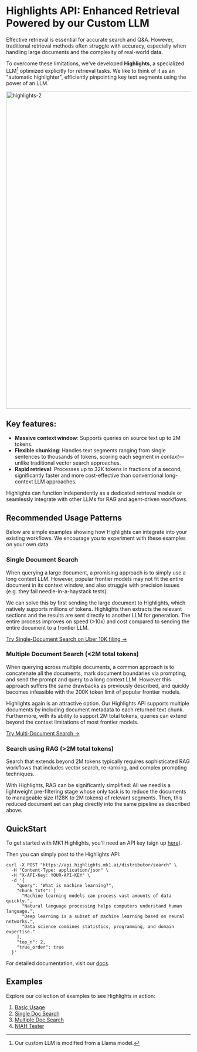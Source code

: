 # Highlights API: Enhanced Retrieval Powered by our Custom LLM

Effective retrieval is essential for accurate search and Q&A. However, traditional retrieval methods often struggle with accuracy, especially when handling large documents and the complexity of real-world data.

To overcome these limitations, we've developed **Highlights**, a specialized LLM[^1] optimized explicitly for retrieval tasks. We like to think of it as an "automatic highlighter", efficiently pinpointing key text segments using the power of an LLM.

<img width="864" alt="highlights-2" src="https://github.com/user-attachments/assets/40825619-dd89-4be8-978c-7d49bf8bc270" />

## Key features:

- **Massive context window**: Supports queries on source text up to 2M tokens.
- **Flexible chunking**: Handles text segments ranging from single sentences to thousands of tokens, scoring each segment _in context_—unlike traditional vector search approaches. 
- **Rapid retrieval**: Processes up to 32K tokens in fractions of a second, significantly faster and more cost-effective than conventional long-context LLM approaches.

Highlights can function independently as a dedicated retrieval module or seamlessly integrate with other LLMs for RAG and agent-driven workflows.

## Recommended Usage Patterns

Below are simple examples showing how Highlights can integrate into your existing workflows. We encourage you to experiment with these examples on your own data.

### Single Document Search

When querying a large document, a promising approach is to simply use a long context LLM. However, popular frontier models may not fit the entire document in its context window, and also struggle with precision issues (e.g. they fail needle-in-a-haystack tests).

We can solve this by first sending the large document to Highlights, which natively supports millions of tokens. Highlights then extracts the relevant sections and the results are sent directly to another LLM for generation. The entire process improves on speed (>10x) and cost compared to sending the entire document to a frontier LLM. 

[Try Single-Document Search on Uber 10K filing →](examples/single_doc_search.ipynb)

### Multiple Document Search (<2M total tokens)

When querying across multiple documents, a common approach is to concatenate all the documents, mark document boundaries via prompting, and send the prompt and query to a long context LLM. However this approach suffers the same drawbacks as previously described, and quickly becomes infeasible with the 200K token limit of popular frontier models.

Highlights again is an attractive option. Our Highlights API supports multiple documents by including document metadata to each returned text chunk. Furthermore, with its ability to support 2M total tokens, queries can extend beyond the context limitations of most frontier models.

[Try Multi-Document Search →](examples/multi_doc_search.ipynb)

### Search using RAG (>2M total tokens)

Search that extends beyond 2M tokens typically requires sophisticated RAG workflows that includes vector search, re-ranking, and complex prompting techniques.

With Highlights, RAG can be significantly simplified: All we need is a lightweight pre-filtering stage whose only task is to reduce the documents to manageable size (128K to 2M tokens) of relevant segments. Then, this reduced document set can plug directly into the same pipeline as described above.

## QuickStart

To get started with MK1 Highlights, you'll need an API key (sign up [here](https://mk1.ai/products/highlights)).

Then you can simply post to the Highlights API:

```
curl -X POST "https://api.highlights.mk1.ai/distributor/search" \
  -H "Content-Type: application/json" \
  -H "X-API-Key: YOUR-API-KEY" \
  -d '{
    "query": "What is machine learning?",
    "chunk_txts": [
      "Machine learning models can process vast amounts of data quickly.",
      "Natural language processing helps computers understand human language.",
      "Deep learning is a subset of machine learning based on neural networks.",
      "Data science combines statistics, programming, and domain expertise."
    ],
    "top_n": 2,
    "true_order": true
  }'
```

For detailed documentation, visit our [docs](https://docs.mk1.ai/highlights/highlights_api.html).

## Examples

Explore our collection of examples to see Highlights in action:
1. [Basic Usage](examples/api_basics.ipynb)
2. [Single Doc Search](examples/single_doc_search.ipynb)
3. [Multiple Doc Search](examples/multi_doc_search.ipynb)
3. [NIAH Tester](examples/niah_test.ipynb)

[^1]: Our custom LLM is modified from a Llama model.
